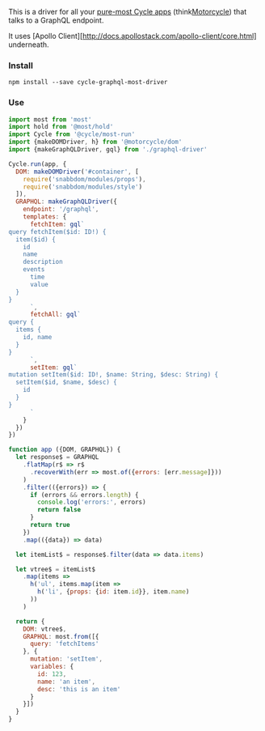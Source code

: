 This is a driver for all your [pure-most Cycle apps](https://github.com/cyclejs/most-run) (think[Motorcycle](https://github.com/motorcyclejs/core#merging-with-cyclejs)) that talks to a GraphQL endpoint.

It uses [Apollo Client][http://docs.apollostack.com/apollo-client/core.html] underneath.

### Install

```
npm install --save cycle-graphql-most-driver
```


### Use

```javascript
import most from 'most'
import hold from '@most/hold'
import Cycle from '@cycle/most-run'
import {makeDOMDriver, h} from '@motorcycle/dom'
import {makeGraphQLDriver, gql} from './graphql-driver'

Cycle.run(app, {
  DOM: makeDOMDriver('#container', [
    require('snabbdom/modules/props'),
    require('snabbdom/modules/style')
  ]),
  GRAPHQL: makeGraphQLDriver({
    endpoint: '/graphql',
    templates: {
      fetchItem: gql`
query fetchItem($id: ID!) {
  item($id) {
    id
    name
    description
    events
      time
      value
  }
}
      `,
      fetchAll: gql`
query {
  items {
    id, name
  }
}
      `,
      setItem: gql`
mutation setItem($id: ID!, $name: String, $desc: String) {
  setItem($id, $name, $desc) {
    id
  }
}
      `
    }
  })
})

function app ({DOM, GRAPHQL}) {
  let response$ = GRAPHQL  
    .flatMap(r$ => r$
      .recoverWith(err => most.of({errors: [err.message]}))
    )
    .filter(({errors}) => {
      if (errors && errors.length) {
        console.log('errors:', errors)
        return false
      }
      return true
    })
    .map(({data}) => data)

  let itemList$ = response$.filter(data => data.items)

  let vtree$ = itemList$
    .map(items =>
      h('ul', items.map(item =>
        h('li', {props: {id: item.id}}, item.name)
      ))
    )

  return {
    DOM: vtree$,
    GRAPHQL: most.from([{
      query: 'fetchItems'
    }, {
      mutation: 'setItem',
      variables: {
        id: 123,
        name: 'an item',
        desc: 'this is an item'
      }
    }])
  }
}
```
